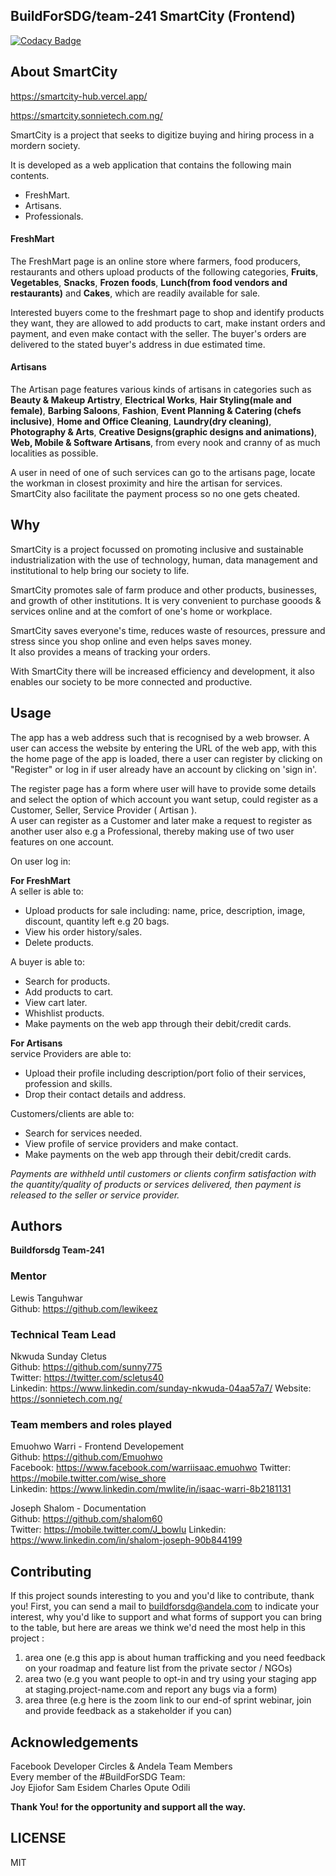 ﻿## BuildForSDG/team-241 SmartCity (Frontend)

[![Codacy Badge](https://api.codacy.com/project/badge/Grade/13b087a11c924da1bed71c536993fe0b)](https://app.codacy.com/gh/BuildForSDG/smartCity-Frontend?utm_source=github.com&utm_medium=referral&utm_content=BuildForSDG/smartCity-Frontend&utm_campaign=Badge_Grade_Dashboard)

## About SmartCity
<https://smartcity-hub.vercel.app/>


<https://smartcity.sonnietech.com.ng/>


SmartCity is a project that seeks to digitize buying and hiring process in a mordern society. 

It is developed as a web application that contains the following main contents.  
- FreshMart.   
- Artisans.   
- Professionals.

#### FreshMart

The FreshMart page is an online store where farmers, food producers, restaurants and others  upload products of the following categories, **Fruits**, **Vegetables**, **Snacks**, **Frozen foods**, **Lunch(from food vendors and restaurants)** and **Cakes**, which are readily available for sale.

Interested buyers come to the freshmart page to shop and identify products they want, they are allowed to add products to cart, make instant orders and payment, and even make contact with the seller. The buyer's orders are delivered to the stated buyer's address in due estimated  time.

#### Artisans

The Artisan page features various kinds of artisans in categories such as **Beauty & Makeup Artistry**, **Electrical Works**, **Hair Styling(male and female)**, **Barbing Saloons**, **Fashion**, **Event Planning & Catering (chefs inclusive)**, **Home and Office Cleaning**, **Laundry(dry cleaning)**, **Photography & Arts**, **Creative Designs(graphic designs and animations)**, **Web, Mobile & Software Artisans**, from every nook and cranny of as much localities as possible.  

A user in need of one of such services can go to the artisans page, locate the workman in closest proximity  and hire the artisan for services. SmartCity also facilitate the payment process so no one gets cheated.

## Why

SmartCity is a project focussed on promoting inclusive and sustainable industrialization with the use of technology, human, data management and institutional  to help bring our society to life.

SmartCity promotes sale of farm produce and other products, businesses, and growth of other institutions. 
It is very convenient to purchase gooods & services online and at the comfort of one's home or workplace.

SmartCity saves everyone's time, reduces waste of resources, pressure and stress since you shop online and even helps saves money.  
It also provides a means of tracking your orders.

With SmartCity there will be increased efficiency and development, it also enables our society to be more connected and productive. 

## Usage

The app has a web address such that is recognised by a web browser. A user can access the website by entering the URL of the web app, with this the home page of the app is loaded, there a user can register by clicking on "Register" or log in if user already have an account by clicking on 'sign in'.

The register page has a form where user will have to provide some details and select the option of which account you want setup, could register as a Customer, Seller, Service Provider ( Artisan ).  
A user can register as a  Customer and later make a request to register as another user also e.g a Professional, thereby making use of two user features on one account.

On user log in: 

**For FreshMart**   
A seller is able to:   
- Upload products for sale including: name, price, description, image, discount, quantity left e.g 20 bags.   
- View his order history/sales.   
- Delete products.

A buyer is able to:   
- Search for products.
- Add products to cart. 
- View cart later.
- Whishlist products.
- Make payments on the web app through their debit/credit cards.  

**For Artisans**  
service Providers are able to:   
- Upload their profile including description/port folio of their services, profession and skills.   
- Drop their contact details and address.   

Customers/clients are able to: 
- Search for services needed.
- View profile of service providers and make contact. 
- Make payments on the web app through their debit/credit cards.

*Payments are withheld until customers or clients confirm satisfaction with the quantity/quality of products or services delivered, then payment is released to the seller or service provider.*

## Authors

**Buildforsdg Team-241**

 ### Mentor	
Lewis Tanguhwar  
Github: <https://github.com/lewikeez>

 ### Technical Team Lead
Nkwuda Sunday Cletus  
Github: <https://github.com/sunny775>	  
Twitter: <https://twitter.com/scletus40>	  
Linkedin: <https://www.linkedin.com/sunday-nkwuda-04aa57a7/>
Website: <https://sonnietech.com.ng/>

  ### Team members and roles played
	
Emuohwo Warri - Frontend Developement  
Github:  <https://github.com/Emuohwo>	  
Facebook:  <https://www.facebook.com/warriisaac.emuohwo> 
Twitter: <https://mobile.twitter.com/wise_shore>  
Linkedin:  <https://www.linkedin.com/mwlite/in/isaac-warri-8b2181131>

Joseph Shalom - Documentation  
Github: <https://github.com/shalom60>  
Twitter: <https://mobile.twitter.com/J_bowlu>
Linkedin: <https://www.linkedin.com/in/shalom-joseph-90b844199>	

## Contributing
If this project sounds interesting to you and you'd like to contribute, thank you!
First, you can send a mail to buildforsdg@andela.com to indicate your interest, why you'd like to support and what forms of support you can bring to the table, but here are areas we think we'd need the most help in this project :
1.  area one (e.g this app is about human trafficking and you need feedback on your roadmap and feature list from the private sector / NGOs)
2.  area two (e.g you want people to opt-in and try using your staging app at staging.project-name.com and report any bugs via a form)
3.  area three (e.g here is the zoom link to our end-of sprint webinar, join and provide feedback as a stakeholder if you can)

## Acknowledgements

Facebook Developer Circles & Andela Team Members	  
Every member of the #BuildForSDG Team:	  
Joy Ejiofor
Sam Esidem
Charles Opute Odili

**Thank You! for the opportunity and support all the way.**


## LICENSE
MIT

